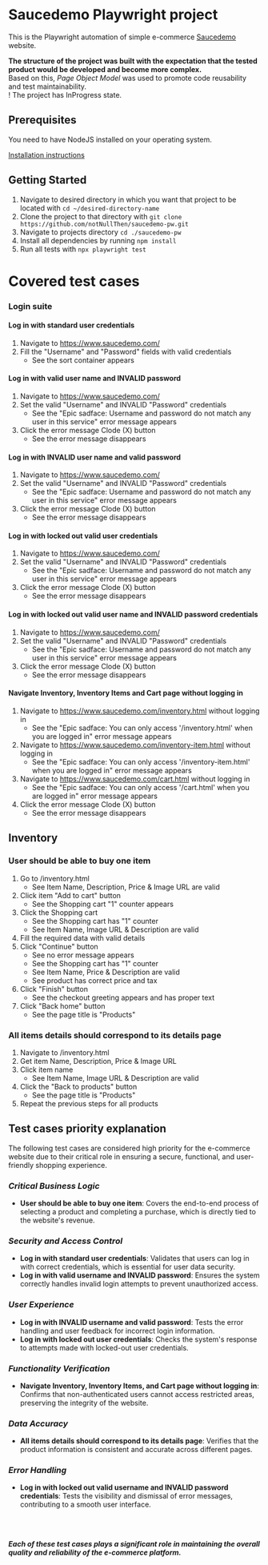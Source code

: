 # Saucedemo Playwright project

This is the Playwright automation of simple e-commerce [Saucedemo](https://www.saucedemo.com/) website.

**The structure of the project was built with the expectation that the tested product would be developed and become more complex.**<br>
Based on this, *Page Object Model* was used to promote code reusability and test maintainability.
<br>
! The project has InProgress state.

## Prerequisites

You need to have NodeJS installed on your operating system.

[Installation instructions](https://github.com/nodesource/distributions?tab=readme-ov-file#installation-instructions)


## Getting Started

1. Navigate to desired directory in which you want that project to be located with ```cd ~/desired-directory-name```
2. Clone the project to that directory with ```git clone https://github.com/notNullThen/saucedemo-pw.git```
3. Navigate to projects directory ```cd ./saucedemo-pw```
4. Install all dependencies by running ```npm install```
5. Run all tests with ```npx playwright test```

# Covered test cases

### Login suite

#### Log in with standard user credentials
1. Navigate to https://www.saucedemo.com/
2. Fill the "Username" and "Password" fields with valid credentials
    - See the sort container appears
#### Log in with valid user name and INVALID password
1. Navigate to https://www.saucedemo.com/
2. Set the valid "Username" and INVALID "Password" credentials
    - See the "Epic sadface: Username and password do not match any user in this service" error message appears
4. Click the error message Clode (X) button
    - See the error message disappears
#### Log in with INVALID user name and valid password
1. Navigate to https://www.saucedemo.com/
2. Set the valid "Username" and INVALID "Password" credentials
    - See the "Epic sadface: Username and password do not match any user in this service" error message appears
3. Click the error message Clode (X) button
    - See the error message disappears
#### Log in with locked out valid user credentials
1. Navigate to https://www.saucedemo.com/
2. Set the valid "Username" and INVALID "Password" credentials
    - See the "Epic sadface: Username and password do not match any user in this service" error message appears
3. Click the error message Clode (X) button
    - See the error message disappears
#### Log in with locked out valid user name and INVALID password credentials
1. Navigate to https://www.saucedemo.com/
2. Set the valid "Username" and INVALID "Password" credentials
    - See the "Epic sadface: Username and password do not match any user in this service" error message appears
3. Click the error message Clode (X) button
    - See the error message disappears
#### Navigate Inventory, Inventory Items and Cart page without logging in
1. Navigate to https://www.saucedemo.com/inventory.html without logging in
    - See the "Epic sadface: You can only access '/inventory.html' when you are logged in" error message appears
2. Navigate to https://www.saucedemo.com/inventory-item.html without logging in
    - See the "Epic sadface: You can only access '/inventory-item.html' when you are logged in" error message appears
3. Navigate to https://www.saucedemo.com/cart.html without logging in
    - See the "Epic sadface: You can only access '/cart.html' when you are logged in" error message appears
4. Click the error message Clode (X) button
    - See the error message disappears

## Inventory
### User should be able to buy one item
1. Go to /inventory.html
    - See Item Name, Description, Price & Image URL are valid
2. Click item "Add to cart" button
    - See the Shopping cart "1" counter appears
3. Click the Shopping cart
    - See the Shopping cart has "1" counter
    - See Item Name, Image URL & Description are valid
4. Fill the required data with valid details
5. Click "Continue" button
    - See no error message appears
    - See the Shopping cart has "1" counter
    - See Item Name, Price & Description are valid
    - See product has correct price and tax
6. Click "Finish" button
    - See the checkout greeting appears and has proper text
7. Click "Back home" button
    - See the page title is "Products"
### All items details should correspond to its details page
1. Navigate to /inventory.html
2. Get item Name, Description, Price & Image URL
3. Click item name
    - See Item Name, Image URL & Description are valid
4. Click the "Back to products" button
    - See the page title is "Products"
5. Repeat the previous steps for all products

## Test cases priority explanation

The following test cases are considered high priority for the e-commerce website due to their critical role in ensuring a secure, functional, and user-friendly shopping experience.

### ***Critical Business Logic***
- **User should be able to buy one item**: Covers the end-to-end process of selecting a product and completing a purchase, which is directly tied to the website's revenue.

### ***Security and Access Control***
- **Log in with standard user credentials**: Validates that users can log in with correct credentials, which is essential for user data security.
- **Log in with valid username and INVALID password**: Ensures the system correctly handles invalid login attempts to prevent unauthorized access.

### ***User Experience***
- **Log in with INVALID username and valid password**: Tests the error handling and user feedback for incorrect login information.
- **Log in with locked out user credentials**: Checks the system's response to attempts made with locked-out user credentials.

### ***Functionality Verification***
- **Navigate Inventory, Inventory Items, and Cart page without logging in**: Confirms that non-authenticated users cannot access restricted areas, preserving the integrity of the website.

### ***Data Accuracy***
- **All items details should correspond to its details page**: Verifies that the product information is consistent and accurate across different pages.

### ***Error Handling***
- **Log in with locked out valid username and INVALID password credentials**: Tests the visibility and dismissal of error messages, contributing to a smooth user interface.
<br>
<br>

***Each of these test cases plays a significant role in maintaining the overall quality and reliability of the e-commerce platform.***

